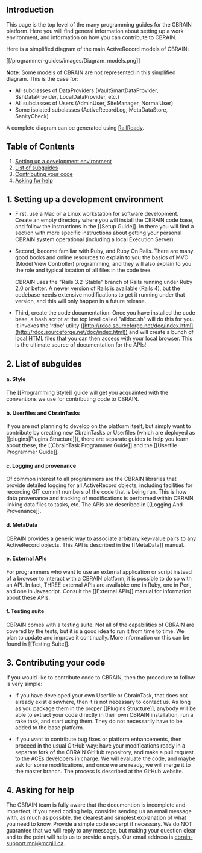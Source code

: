 ## Introduction

This page is the top level of the many programming guides
for the CBRAIN platform. Here you will find general information
about setting up a work environment, and information on how 
you can contribute to CBRAIN.

Here is a simplified diagram of the main ActiveRecord models of CBRAIN:

[[/programmer-guides/images/Diagram_models.png]]

**Note**: Some models of CBRAIN are not represented in this simplified diagram.
This is the case for:
* All subclasses of DataProviders (VaultSmartDataProvider, SshDataProvider, LocalDataProvider, etc.)
* All subclasses of Users (AdminUser, SiteManager, NormalUser)
* Some isolated subclasses (ActiveRecordLog, MetaDataStore, SanityCheck)

A complete diagram can be generated using [RailRoady](https://github.com/preston/railroady).
## Table of Contents

1. [Setting up a development environment](#setup)
2. [List of subguides](#guides)
3. [Contributing your code](#contrib)
4. [Asking for help](#help)

<a name="setup" />

## 1. Setting up a development environment

* First, use a Mac or a Linux workstation for software development. 
  Create an empty directory where you will install the CBRAIN code base, 
  and follow the instructions in the [[Setup Guide]]. In there you will 
  find a section with more specific instructions about getting your 
  personal CBRAIN system operational (including a local Execution Server).

* Second, become familiar with Ruby, and Ruby On Rails.  There are
  many good books and online resources to explain to you the
  basics of MVC (Model View Controller) programming, and they will
  also explain to you the role and typical location of all files in
  the code tree.

  CBRAIN uses the "Rails 3.2-Stable" branch of Rails running under
  Ruby 2.0 or better. A newer version of Rails is available (Rails 4), 
  but the codebase needs extensive modifications to get it running 
  under that version, and this will only happen in a future
  release.

* Third, create the code documentation. Once you have installed
  the code base, a bash script at the top level called "alldoc.sh"
  will do this for you. It invokes the 'rdoc' utility
  ([http://rdoc.sourceforge.net/doc/index.html](http://rdoc.sourceforge.net/doc/index.html))
  and will create a bunch of local HTML files that you can then access
  with your local browser. This is the ultimate source of documentation
  for the APIs!

<a name="guides" />

## 2. List of subguides

#### a. Style

The [[Programming Style]] guide will get you acquainted with
the conventions we use for contributing code to CBRAIN.

#### b. Userfiles and CbrainTasks

If you are not planning to develop on the platform itself, but
simply want to contribute by creating new CbrainTasks or
Userfiles (which are deployed as [[plugins|Plugins Structure]]),
there are separate guides to help you learn about these, the
[[CbrainTask Programmer Guide]] and the [[Userfile Programmer Guide]].

#### c. Logging and provenance

Of common interest to all programmers are the CBRAIN libraries
that provide detailed logging for all ActiveRecord objects,
including facilities for recording GIT commit numbers of the
code that is being run. This is how data provenance and tracking
of modifications is performed within CBRAIN, linking data files
to tasks, etc. The APIs are described in [[Logging And Provenance]].

#### d. MetaData

CBRAIN provides a generic way to associate arbitrary key-value
pairs to any ActiveRecord objects. This API is described in the
[[MetaData]] manual.

#### e. External APIs

For programmers who want to use an external application or script instead
of a browser to interact with a CBRAIN platform, it is possible to do so
with an API.  In fact, THREE external APIs are available: one in 
Ruby, one in Perl, and one in Javascript. Consult the [[External APIs]] manual 
for information about these APIs.

#### f. Testing suite

CBRAIN comes with a testing suite. Not all of the capabilities of
CBRAIN are covered by the tests, but it is a good idea to run it from
time to time. We plan to update and improve it continually.
More information on this can be found in [[Testing Suite]].

<a name="contrib" />

## 3. Contributing your code

If you would like to contribute code to CBRAIN, then the procedure
to follow is very simple:

* If you have developed your own Userfile or CbrainTask, that
  does not already exist elsewhere, then it is not necessary to contact 
  us. As long as you package them in the proper [[Plugins Structure]],
  anybody will be able to extract your code directly in their own
  CBRAIN installation, run a rake task, and start using them. They
  do not necessarily have to be added to the base platform.

* If you want to contribute bug fixes or platform enhancements,
  then proceed in the usual GitHub way: have your modifications
  ready in a separate fork of the CBRAIN GitHub repository,
  and make a pull request to the ACEs developers in charge.
  We will evaluate the code, and maybe ask for some modifications,
  and once we are ready, we will merge it to the master branch.
  The process is described at the GitHub website.

<a name="help" />

## 4. Asking for help

The CBRAIN team is fully aware that the documention is incomplete
and imperfect; if you need coding help, consider sending us an email
message with, as much as possible, the clearest and simplest explanation
of what you need to know. Provide a simple code excerpt if necessary.
We do NOT guarantee that we will reply to any message, but making your
question clear and to the point will help us to provide a reply. 
Our email address is cbrain-support.mni@mcgill.ca.

